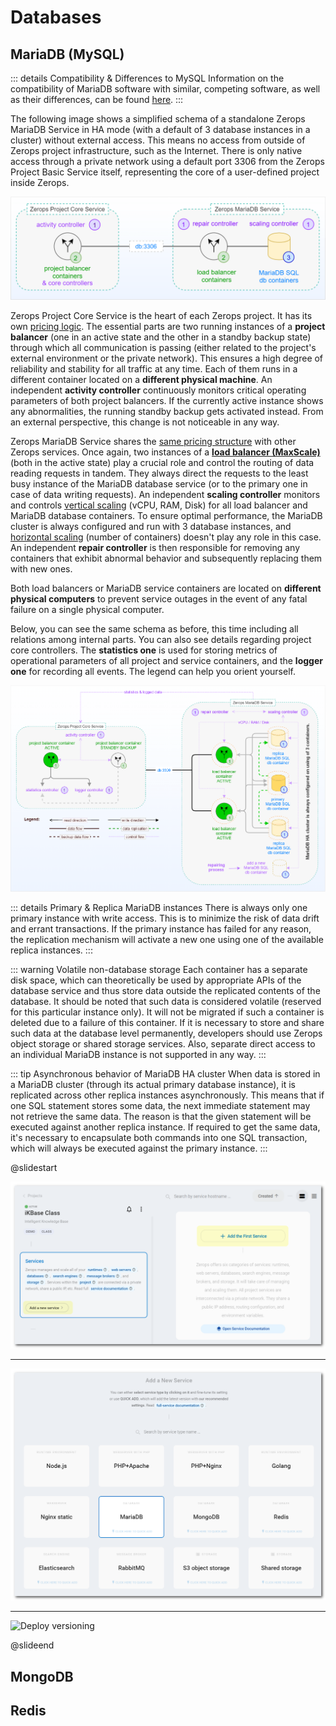 # Databases

## MariaDB (MySQL)

<!-- markdownlint-disable DOCSMD004 -->
::: details Compatibility & Differences to MySQL
Information on the compatibility of MariaDB software with similar, competing software, as well as their differences, can be found [here](https://mariadb.com/kb/en/compatibility-differences).
:::
<!-- markdownlint-enable DOCSMD004 -->

The following image shows a simplified schema of a standalone Zerops MariaDB Service in HA mode (with a default of 3 database instances in a cluster) without external access. This means no access from outside of Zerops project infrastructure, such as the Internet. There is only native access through a private network using a default port 3306 from the Zerops Project Basic Service itself, representing the core of a user-defined project inside Zerops.

![Zerops MariaDB Service](./images/Zerops-MariaDB-Service-Base.png "Zerops MariaDB Service")

Zerops Project Core Service is the heart of each Zerops project. It has its own [pricing logic](/documentation/overview/pricing.html#projects). The essential parts are two running instances of a **project balancer** (one in an active state and the other in a standby backup state) through which all communication is passing (either related to the project's external environment or the private network). This ensures a high degree of reliability and stability for all traffic at any time. Each of them runs in a different container located on a **different physical machine**. An independent **activity controller** continuously monitors critical operating parameters of both project balancers. If the currently active instance shows any abnormalities, the running standby backup gets activated instead. From an external perspective, this change is not noticeable in any way.

Zerops MariaDB Service shares the [same pricing structure](/documentation/overview/pricing.html#services) with other Zerops services. Once again, two instances of a **[load balancer (MaxScale)](https://mariadb.com/kb/en/maxscale)** (both in the active state) play a crucial role and control the routing of data reading requests in tandem. They always direct the requests to the least busy instance of the MariaDB database service (or to the primary one in case of data writing requests). An independent **scaling controller** monitors and controls [vertical scaling](/documentation/automatic-scaling/how-automatic-scaling-works.html#vertical-scaling) (vCPU, RAM, Disk) for all load balancer and MariaDB database containers. To ensure optimal performance, the MariaDB cluster is always configured and run with 3 database instances, and [horizontal scaling](/documentation/automatic-scaling/how-automatic-scaling-works.html#horizontal-scaling) (number of containers) doesn't play any role in this case. An independent **repair controller** is then responsible for removing any containers that exhibit abnormal behavior and subsequently replacing them with new ones.

Both load balancers or MariaDB service containers are located on **different physical computers** to prevent service outages in the event of any fatal failure on a single physical computer.

Below, you can see the same schema as before, this time including all relations among internal parts. You can also see details regarding project core controllers. The **statistics one** is used for storing metrics of operational parameters of all project and service containers, and the **logger one** for recording all events. The legend can help you orient yourself.

![Zerops MariaDB Service](./images/Zerops-MariaDB-Service-Detail.png "Zerops MariaDB Service")

<!-- markdownlint-disable DOCSMD004 -->
::: details Primary & Replica MariaDB instances
There is always only one primary instance with write access. This is to minimize the risk of data drift and errant transactions. If the primary instance has failed for any reason, the replication mechanism will activate a new one using one of the available replica instances.
:::
<!-- markdownlint-enable DOCSMD004 -->

<!-- markdownlint-disable DOCSMD004 -->
::: warning Volatile non-database storage
Each container has a separate disk space, which can theoretically be used by appropriate APIs of the database service and thus store data outside the replicated contents of the database. It should be noted that such data is considered volatile (reserved for this particular instance only). It will not be migrated if such a container is deleted due to a failure of this container. If it is necessary to store and share such data at the database level permanently, developers should use Zerops object storage or shared storage services. Also, separate direct access to an individual MariaDB instance is not supported in any way.
:::
<!-- markdownlint-enable DOCSMD004 -->

<!-- markdownlint-disable DOCSMD004 -->
::: tip Asynchronous behavior of MariaDB HA cluster
When data is stored in a MariaDB cluster (through its actual primary database instance), it is replicated across other replica instances asynchronously. This means that if one SQL statement stores some data, the next immediate statement may not retrieve the same data. The reason is that the given statement will be executed against another replica instance. If required to get the same data, it's necessary to encapsulate both commands into one SQL transaction, which will always be executed against the primary instance.
:::
<!-- markdownlint-enable DOCSMD004 -->

@slidestart

![MariaDB Service](./images/Add-New-Service.png "Add a New Service")

---

![MariaDB Service](./images/New-Service-MariaDB-Category.png "Select MariaDB")

---

![Deploy versioning](/deploy-versioning.png "Deploy versioning")

@slideend

## MongoDB

## Redis
